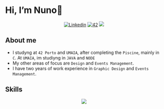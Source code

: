 # Hi, I’m Nuno👋

<p align="center">
  <a href='[https://linkedin.com/in/nunopereiira' target="_blank"><img alt='Linkedin' src='https://img.shields.io/badge/LinkedIn-100000?style=flat&logo=Linkedin&logoColor=white&labelColor=0A66C2&color=0A66C2'/></a>
  </a>
  <a href='https://profile.intra.42.fr/users/ntomas-a' target="_blank"><img alt='42' src='https://img.shields.io/badge/Porto-100000?style=flat&logo=42&logoColor=white&labelColor=000000&color=000000'/></a>
  </a>
  <img src="https://komarev.com/ghpvc/?username=nunotapxD&style=flat&color=blue&label=Profile+Visits"></a>
  </a>
</p>

## About me

- I studyng at `42 Porto` and `UMAIA`, after completing the `Piscine`, mainly in `C`. At `UMAIA`, im studiyng in `JAVA` and `NODE`
- My other areas of focus are `Design` and `Events Management`.
- I have two years of work experience in `Graphic Design` and `Events Management`.

## Skills

<p align="center">
  <a href="https://skillicons.dev">
    <img src="https://skillicons.dev/icons?i=c,html,css,python,git,github,bash,linux,vscode,php,java,wordpress,angular" />
  </a>
</p>
